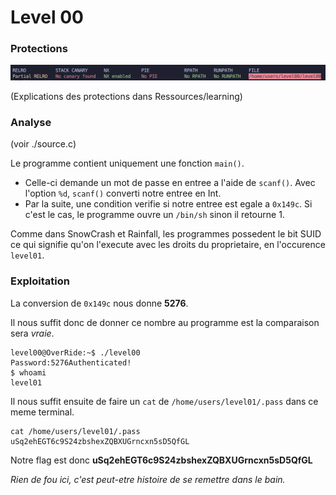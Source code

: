 # Level 00

### Protections

![](Ressources/protections.png)

(Explications des protections dans Ressources/learning)

### Analyse

(voir ./source.c)

Le programme contient uniquement une fonction `main()`.

* Celle-ci demande un mot de passe en entree a l'aide de `scanf()`. Avec l'option `%d`, `scanf()` converti notre entree en Int.
* Par la suite, une condition verifie si notre entree est egale a `0x149c`. Si c'est le cas, le programme ouvre un `/bin/sh` sinon il retourne 1.

Comme dans SnowCrash et Rainfall, les programmes possedent le bit SUID ce qui signifie qu'on l'execute avec les droits du proprietaire, en l'occurence `level01`.

### Exploitation

La conversion de `0x149c` nous donne **5276**.

Il nous suffit donc de donner ce nombre au programme est la comparaison sera *vraie*.

```
level00@OverRide:~$ ./level00
Password:5276Authenticated!
$ whoami
level01
```

Il nous suffit ensuite de faire un `cat` de `/home/users/level01/.pass` dans ce meme terminal.

```
cat /home/users/level01/.pass
uSq2ehEGT6c9S24zbshexZQBXUGrncxn5sD5QfGL
```

Notre flag est donc **uSq2ehEGT6c9S24zbshexZQBXUGrncxn5sD5QfGL**

*Rien de fou ici, c'est peut-etre histoire de se remettre dans le bain.*
